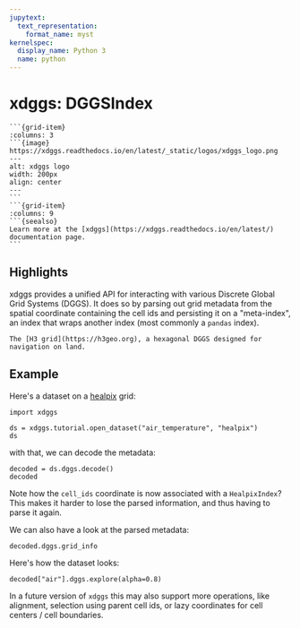 ```yaml
---
jupytext:
  text_representation:
    format_name: myst
kernelspec:
  display_name: Python 3
  name: python
---
```


# xdggs: DGGSIndex

````{grid}
```{grid-item}
:columns: 3
```{image} https://xdggs.readthedocs.io/en/latest/_static/logos/xdggs_logo.png
---
alt: xdggs logo
width: 200px
align: center
---
```
```{grid-item}
:columns: 9
```{seealso}
Learn more at the [xdggs](https://xdggs.readthedocs.io/en/latest/) documentation page.
```
````

## Highlights

xdggs provides a unified API for interacting with various Discrete Global Grid Systems (DGGS). It does so by parsing out grid metadata from the spatial coordinate containing the cell ids and persisting it on a "meta-index", an index that wraps another index (most commonly a `pandas` index).

```{figure} h3.png
The [H3 grid](https://h3geo.org), a hexagonal DGGS designed for navigation on land.
```

## Example

Here's a dataset on a [healpix](https://healpix.sourceforge.io/html/intro.htm) grid:

```{code-cell} python
import xdggs

ds = xdggs.tutorial.open_dataset("air_temperature", "healpix")
ds
```

with that, we can decode the metadata:

```{code-cell} python
decoded = ds.dggs.decode()
decoded
```

Note how the `cell_ids` coordinate is now associated with a `HealpixIndex`? This makes it harder to lose the parsed information, and thus having to parse it again.

We can also have a look at the parsed metadata:

```{code-cell} python
decoded.dggs.grid_info
```

Here's how the dataset looks:

```{code-cell} python
decoded["air"].dggs.explore(alpha=0.8)
```

In a future version of `xdggs` this may also support more operations, like alignment, selection using parent cell ids, or lazy coordinates for cell centers / cell boundaries.
